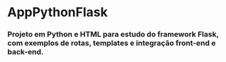 # AppPythonFlask
<h3>Projeto em Python e HTML para estudo do framework Flask, com exemplos de rotas, templates e integração front-end e back-end.</h3>
